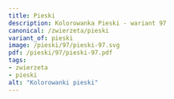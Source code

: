 ```yaml
---
title: Pieski
description: Kolorowanka Pieski - wariant 97
canonical: /zwierzeta/pieski
variant_of: pieski
image: /pieski/97/pieski-97.svg
pdf: /pieski/97/pieski-97.pdf
tags:
- zwierzeta
- pieski
alt: "Kolorowanki pieski"
---
```

